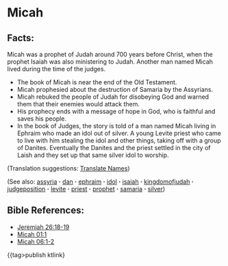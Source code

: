 # Micah #

## Facts: ##

Micah was a prophet of Judah around 700 years before Christ, when the prophet Isaiah was also ministering to Judah. Another man named Micah lived during the time of the judges.

* The book of Micah is near the end of the Old Testament.
* Micah prophesied about the destruction of Samaria by the Assyrians.
* Micah rebuked the people of Judah for disobeying God and warned them that their enemies would attack them.
* His prophecy ends with a message of hope in God, who is faithful and saves his people.
* In the book of Judges, the story is told of a man named Micah living in Ephraim who made an idol out of silver. A young Levite priest who came to live with him  stealing the idol and other things, taking off with a group of Danites. Eventually the Danites and the priest settled in the city of Laish and they set up that same silver idol to worship.

(Translation suggestions: [Translate Names](https://git.door43.org/Door43/en-ta-translate-vol1/src/master/content/translate_names.md))

(See also: [assyria](../other/assyria.md) **·** [dan](../other/dan.md) **·** [ephraim](../other/ephraim.md) **·** [idol](../other/idol.md) **·** [isaiah](../other/isaiah.md) **·** [kingdomofjudah](../other/kingdomofjudah.md) **·** [judgeposition](../other/judgeposition.md) **·** [levite](../other/levite.md) **·** [priest](../kt/priest.md) **·** [prophet](../kt/prophet.md) **·** [samaria](../other/samaria.md) **·** [silver](../other/silver.md))

## Bible References: ##

* [Jeremiah 26:18-19](https://door43.org/en/bible/notes/jer/26/18)
* [Micah 01:1](https://door43.org/en/bible/notes/mic/01/01)
* [Micah 06:1-2](https://door43.org/en/bible/notes/mic/06/01)

{{tag>publish ktlink}
